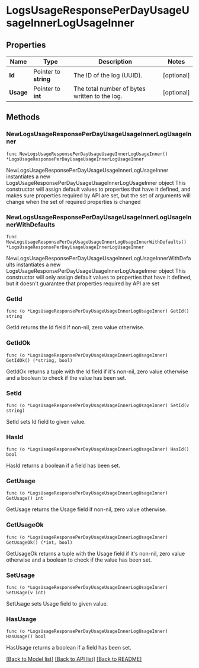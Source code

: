 # LogsUsageResponsePerDayUsageUsageInnerLogUsageInner

## Properties

Name | Type | Description | Notes
------------ | ------------- | ------------- | -------------
**Id** | Pointer to **string** | The ID of the log (UUID). | [optional] 
**Usage** | Pointer to **int** | The total number of bytes written to the log. | [optional] 

## Methods

### NewLogsUsageResponsePerDayUsageUsageInnerLogUsageInner

`func NewLogsUsageResponsePerDayUsageUsageInnerLogUsageInner() *LogsUsageResponsePerDayUsageUsageInnerLogUsageInner`

NewLogsUsageResponsePerDayUsageUsageInnerLogUsageInner instantiates a new LogsUsageResponsePerDayUsageUsageInnerLogUsageInner object
This constructor will assign default values to properties that have it defined,
and makes sure properties required by API are set, but the set of arguments
will change when the set of required properties is changed

### NewLogsUsageResponsePerDayUsageUsageInnerLogUsageInnerWithDefaults

`func NewLogsUsageResponsePerDayUsageUsageInnerLogUsageInnerWithDefaults() *LogsUsageResponsePerDayUsageUsageInnerLogUsageInner`

NewLogsUsageResponsePerDayUsageUsageInnerLogUsageInnerWithDefaults instantiates a new LogsUsageResponsePerDayUsageUsageInnerLogUsageInner object
This constructor will only assign default values to properties that have it defined,
but it doesn't guarantee that properties required by API are set

### GetId

`func (o *LogsUsageResponsePerDayUsageUsageInnerLogUsageInner) GetId() string`

GetId returns the Id field if non-nil, zero value otherwise.

### GetIdOk

`func (o *LogsUsageResponsePerDayUsageUsageInnerLogUsageInner) GetIdOk() (*string, bool)`

GetIdOk returns a tuple with the Id field if it's non-nil, zero value otherwise
and a boolean to check if the value has been set.

### SetId

`func (o *LogsUsageResponsePerDayUsageUsageInnerLogUsageInner) SetId(v string)`

SetId sets Id field to given value.

### HasId

`func (o *LogsUsageResponsePerDayUsageUsageInnerLogUsageInner) HasId() bool`

HasId returns a boolean if a field has been set.

### GetUsage

`func (o *LogsUsageResponsePerDayUsageUsageInnerLogUsageInner) GetUsage() int`

GetUsage returns the Usage field if non-nil, zero value otherwise.

### GetUsageOk

`func (o *LogsUsageResponsePerDayUsageUsageInnerLogUsageInner) GetUsageOk() (*int, bool)`

GetUsageOk returns a tuple with the Usage field if it's non-nil, zero value otherwise
and a boolean to check if the value has been set.

### SetUsage

`func (o *LogsUsageResponsePerDayUsageUsageInnerLogUsageInner) SetUsage(v int)`

SetUsage sets Usage field to given value.

### HasUsage

`func (o *LogsUsageResponsePerDayUsageUsageInnerLogUsageInner) HasUsage() bool`

HasUsage returns a boolean if a field has been set.


[[Back to Model list]](../README.md#documentation-for-models) [[Back to API list]](../README.md#documentation-for-api-endpoints) [[Back to README]](../README.md)


